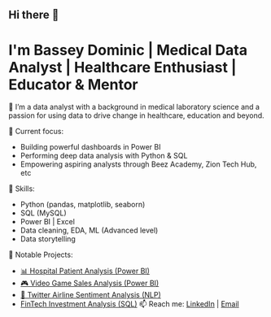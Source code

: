 ## Hi there 👋

# I'm Bassey Dominic | Medical Data Analyst | Healthcare Enthusiast | Educator & Mentor

🔬 I’m a data analyst with a background in medical laboratory science and a passion for using data to drive change in healthcare, education and beyond.

🎯 Current focus:
- Building powerful dashboards in Power BI
- Performing deep data analysis with Python & SQL
- Empowering aspiring analysts through Beez Academy, Zion Tech Hub, etc

🧠 Skills:
- Python (pandas, matplotlib, seaborn)
- SQL (MySQL)
- Power BI | Excel 
- Data cleaning, EDA, ML (Advanced level)
- Data storytelling

📂 Notable Projects:
- [📊 Hospital Patient Analysis (Power BI)](link)
- [🎮 Video Game Sales Analysis (Power BI)](link:https://github.com/Dom-ni/Video-Game-Analysis)
- [📱 Twitter Airline Sentiment Analysis (NLP)](link:https://github.com/Dom-ni/US_Twitter_Airline_Sentiment_Analysis)
- [FinTech Investment Analysis (SQL)](link:https://github.com/Dom-ni/DataAnalytics-Assessment)
📫 Reach me: [LinkedIn](www.linkedin.com/in/bassey-edet-85484a233) | [Email](mailto:Basseydominic10@gmail.com)
